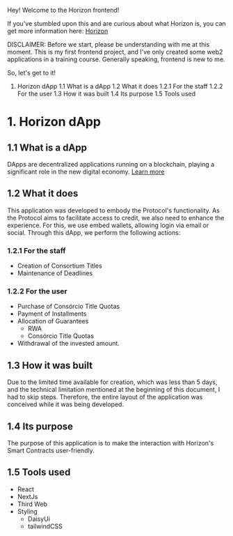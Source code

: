 Hey! Welcome to the Horizon frontend!

If you've stumbled upon this and are curious about what Horizon is, you can get more information here: [Horizon](https://github.com/BellumGalaxy/constellation-bg)

DISCLAIMER:
Before we start, please be understanding with me at this moment. This is my first frontend project, and I've only created some web2 applications in a training course. Generally speaking, frontend is new to me.

So, let's get to it!

1. Horizon dApp
   1.1 What is a dApp
   1.2 What it does
      1.2.1 For the staff
      1.2.2 For the user
   1.3 How it was built
   1.4 Its purpose
   1.5 Tools used

# 1. Horizon dApp

## 1.1 What is a dApp

DApps are decentralized applications running on a blockchain, playing a significant role in the new digital economy.
[Learn more](https://www.blocknews.com.br/educacao/o-que-sao-dapps-saiba-como-funcionam-e-como-utilizar/)

## 1.2 What it does

This application was developed to embody the Protocol's functionality. As the Protocol aims to facilitate access to credit, we also need to enhance the experience. For this, we use embed wallets, allowing login via email or social. Through this dApp, we perform the following actions:

### 1.2.1 For the staff

- Creation of Consortium Titles
- Maintenance of Deadlines

### 1.2.2 For the user

- Purchase of Consórcio Title Quotas
- Payment of Installments
- Allocation of Guarantees
  - RWA
  - Consórcio Title Quotas
- Withdrawal of the invested amount.

## 1.3 How it was built

Due to the limited time available for creation, which was less than 5 days, and the technical limitation mentioned at the beginning of this document, I had to skip steps. Therefore, the entire layout of the application was conceived while it was being developed.

## 1.4 Its purpose

The purpose of this application is to make the interaction with Horizon's Smart Contracts user-friendly.

## 1.5 Tools used

- React
- NextJs
- Third Web
- Styling
  - DaisyUi
  - tailwindCSS
